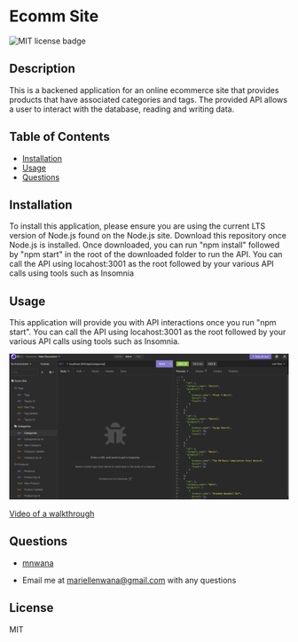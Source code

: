
# Ecomm Site

 
 ![MIT license badge](https://img.shields.io/badge/license-mit-blue)

## Description 
This is a backened application for an online ecommerce site that provides products that have associated categories and tags. The provided API allows a user to interact with the database, reading and writing data. 

## Table of Contents
 - [Installation](#installation)
 - [Usage](#usage)
 - [Questions](#questions)

## Installation 
 To install this application, please ensure you are using the current LTS version of Node.js found on the Node.js site. Download this repository once Node.js is installed. Once downloaded, you can run "npm install" followed by "npm start" in the root of the downloaded folder to run the API. You can call the API using locahost:3001 as the root followed by your various API calls using tools such as Insomnia

## Usage 
 This application will provide you with API interactions once you run "npm start". You can call the API using locahost:3001 as the root followed by your various API calls using tools such as Insomnia.
 
 ![screen shot of README Generator](/assets/images/screenshot.png) 
 
  [Video of a walkthrough](/assets/videos/Ecom-Site.mov) 

## Questions 
 - [mnwana](https://github.com/mnwana) 

 - Email me at [mariellenwana@gmail.com](mailto:mariellenwana@gmail.com) with any questions

## License 
 MIT


